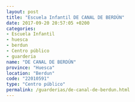 ```yaml
---
layout: post
title: "Escuela Infantil DE CANAL DE BERDÚN"
date: 2017-09-20 20:57:05 +0200
categories:
- Escuela Infantil
- huesca
- berdun
- Centro público
- guarderia
name: "DE CANAL DE BERDÚN"
province: "Huesca"
location: "Berdun"
code: "22010591"
type: "Centro público"
permalink: /guarderias/de-canal-de-berdun.html
---
```

